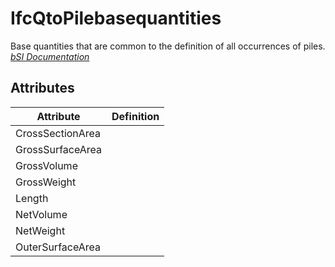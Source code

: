 IfcQtoPilebasequantities
========================
Base quantities that are common to the definition of all occurrences of piles.  
[ _bSI
Documentation_](https://standards.buildingsmart.org/IFC/DEV/IFC4_2/FINAL/HTML/schema/ifcstructuralelementsdomain/qset/qto_pilebasequantities.htm)


Attributes
----------
| Attribute        | Definition   |
|------------------|--------------|
| CrossSectionArea |              |
| GrossSurfaceArea |              |
| GrossVolume      |              |
| GrossWeight      |              |
| Length           |              |
| NetVolume        |              |
| NetWeight        |              |
| OuterSurfaceArea |              |
